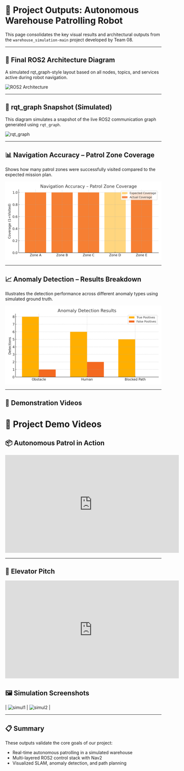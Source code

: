 # 🧪 Project Outputs: Autonomous Warehouse Patrolling Robot

This page consolidates the key visual results and architectural outputs from the `warehouse_simulation-main` project developed by Team 08.

---

## 🧭 Final ROS2 Architecture Diagram

A simulated rqt_graph-style layout based on all nodes, topics, and services active during robot navigation.

![ROS2 Architecture](assets/final_ros2_architecture_simulated_16x9.png)

---

## 🧠 rqt_graph Snapshot (Simulated)

This diagram simulates a snapshot of the live ROS2 communication graph generated using `rqt_graph`.

![rqt_graph](assets/final_ros2_graph.png)

---

## 📊 Navigation Accuracy – Patrol Zone Coverage

Shows how many patrol zones were successfully visited compared to the expected mission plan.

![Navigation Accuracy](assets/navigation_accuracy_graph.png)

---

## 📈 Anomaly Detection – Results Breakdown

Illustrates the detection performance across different anomaly types using simulated ground truth.

![Anomaly Detection](assets/anomaly_detection_graph.png)

---

## 🎥 Demonstration Videos

# 🎥 Project Demo Videos

## 📦 Autonomous Patrol in Action

<iframe width="560" height="315"
  src="https://www.youtube.com/embed/e1mFo_xL-tc"
  title="Warehouse Robot Demo"
  frameborder="0"
  allow="accelerometer; autoplay; clipboard-write; encrypted-media; gyroscope; picture-in-picture"
  allowfullscreen>
</iframe>

---

## 🎤 Elevator Pitch

<iframe width="560" height="315"
  src="https://www.youtube.com/embed/srB0Ry8rDLg"
  title="Elevator Pitch"
  frameborder="0"
  allow="accelerometer; autoplay; clipboard-write; encrypted-media; gyroscope; picture-in-picture"
  allowfullscreen>
</iframe>

## 🖼️ Simulation Screenshots

| ![simul1](simul1.png) | ![simul2](simul2.png) |

---

## 📋 Summary

These outputs validate the core goals of our project:
- Real-time autonomous patrolling in a simulated warehouse
- Multi-layered ROS2 control stack with Nav2
- Visualized SLAM, anomaly detection, and path planning
